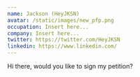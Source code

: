```yaml
---
name: Jackson (HeyJKSN)
avatar: /static/images/new_pfp.png
occupation: Insert here...
company: Insert here...
twitter: https://twitter.com/HeyJKSN
linkedin: https://www.linkedin.com/
---
```


Hi there, would you like to sign my petition?
